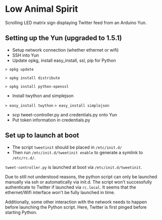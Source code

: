 Low Animal Spirit
=================

Scrolling LED matrix sign displaying Twitter feed from an Arduino Yun.


Setting up the Yun (upgraded to 1.5.1)
--------------------------------------
* Setup network connection (whether ethernet or wifi)
* SSH into Yun
* Update opkg, install easy_install, ssl, pip for Python

`> opkg update`

`> opkg install distribute`

`> opkg install python-openssl`

* Install twython and simplejson

`> easy_install twython`
`> easy_install simplejson`

* scp tweet-controller.py and credentials.py onto Yun
* Put token information in credentials.py

Set up to launch at boot
------------------------
* The script `tweetinit` should be placed in `/etc/init.d/` 
* Then run `/etc/init.d/tweetinit enable` to generate a symlink to `/etc/rc.d/`.


`tweet-controller.py` is launched at boot via `/etc/init.d/tweetinit`. 

Due to still not understood reasons, the python script can only be launched manually via ssh or automatically via init.d. The script won't successfully authenticate to Twitter if launched via `rc.local`. It seems that the ethernet/Wifi interface won't be fully launched in time.

Additionally, some other interaction with the network needs to happen before launching the Python script. Here, Twitter is first pinged before starting Python.


